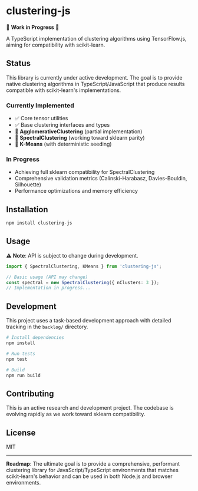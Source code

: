 # clustering-js

🚧 **Work in Progress** 🚧

A TypeScript implementation of clustering algorithms using TensorFlow.js, aiming for compatibility with scikit-learn.

## Status

This library is currently under active development. The goal is to provide native clustering algorithms in TypeScript/JavaScript that produce results compatible with scikit-learn's implementations.

### Currently Implemented

- ✅ Core tensor utilities
- ✅ Base clustering interfaces and types
- 🔄 **AgglomerativeClustering** (partial implementation)
- 🔄 **SpectralClustering** (working toward sklearn parity)
- 🔄 **K-Means** (with deterministic seeding)

### In Progress

- Achieving full sklearn compatibility for SpectralClustering
- Comprehensive validation metrics (Calinski-Harabasz, Davies-Bouldin, Silhouette)
- Performance optimizations and memory efficiency

## Installation

```bash
npm install clustering-js
```

## Usage

⚠️ **Note**: API is subject to change during development.

```typescript
import { SpectralClustering, KMeans } from 'clustering-js';

// Basic usage (API may change)
const spectral = new SpectralClustering({ nClusters: 3 });
// Implementation in progress...
```

## Development

This project uses a task-based development approach with detailed tracking in the `backlog/` directory.

```bash
# Install dependencies
npm install

# Run tests
npm test

# Build
npm run build
```

## Contributing

This is an active research and development project. The codebase is evolving rapidly as we work toward sklearn compatibility.

## License

MIT

---

**Roadmap**: The ultimate goal is to provide a comprehensive, performant clustering library for JavaScript/TypeScript environments that matches scikit-learn's behavior and can be used in both Node.js and browser environments.
